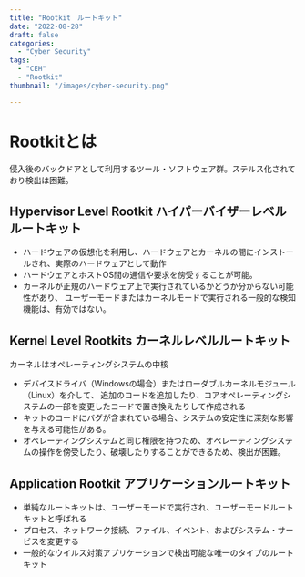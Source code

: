 ```yaml
---
title: "Rootkit　ルートキット"
date: "2022-08-28"
draft: false
categories:
  - "Cyber Security"
tags:
  - "CEH"
  - "Rootkit"
thumbnail: "/images/cyber-security.png"

---
```



# Rootkitとは

侵入後のバックドアとして利用するツール・ソフトウェア群。ステルス化されており検出は困難。

## Hypervisor Level Rootkit ハイパーバイザーレベルルートキット

- ハードウェアの仮想化を利用し、ハードウェアとカーネルの間にインストールされ、実際のハードウェアとして動作
- ハードウェアとホストOS間の通信や要求を傍受することが可能。
- カーネルが正規のハードウェア上で実行されているかどうか分からない可能性があり、
ユーザーモードまたはカーネルモードで実行される一般的な検知機能は、有効ではない。

## Kernel Level Rootkits カーネルレベルルートキット

カーネルはオペレーティングシステムの中核
- デバイスドライバ（Windowsの場合）またはローダブルカーネルモジュール（Linux）を介して、
追加のコードを追加したり、コアオペレーティングシステムの一部を変更したコードで置き換えたりして作成される
- キットのコードにバグが含まれている場合、システムの安定性に深刻な影響を与える可能性がある。
- オペレーティングシステムと同じ権限を持つため、オペレーティングシステムの操作を傍受したり、破壊したりすることができるため、検出が困難。

## Application Rootkit アプリケーションルートキット

- 単純なルートキットは、ユーザーモードで実行され、ユーザーモードルートキットと呼ばれる
- プロセス、ネットワーク接続、ファイル、イベント、およびシステム・サービスを変更する
- 一般的なウイルス対策アプリケーションで検出可能な唯一のタイプのルートキット
